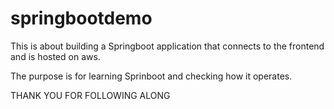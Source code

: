 # springbootdemo

This is about building a Springboot application that connects to the frontend and is hosted on aws.

The purpose is for learning Sprinboot and checking how it operates.

THANK YOU FOR FOLLOWING ALONG
